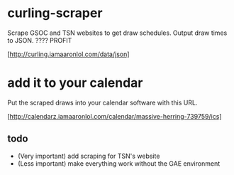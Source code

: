 # curling-scraper

Scrape GSOC and TSN websites to get draw schedules.
Output draw times to JSON.
????
PROFIT

[http://curling.iamaaronlol.com/data/json]

# add it to your calendar

Put the scraped draws into your calendar software with this URL.

[http://calendarz.iamaaronlol.com/calendar/massive-herring-739759/ics]

## todo

* (Very important) add scraping for TSN's website
* (Less important) make everything work without the GAE environment
